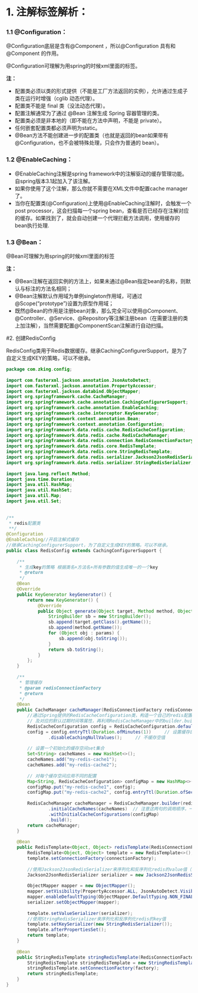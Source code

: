 # 1. 注解标签解析：

### 1.1 @Configuration：

@Configuration底层是含有@Component ，所以@Configuration 具有和 @Component 的作用。

@Configuration可理解为用spring的时候xml里面的标签。

**注：**

- 配置类必须以类的形式提供（不能是工厂方法返回的实例），允许通过生成子类在运行时增强（cglib 动态代理）。
- 配置类不能是 final 类（没法动态代理）。
- 配置注解通常为了通过 @Bean 注解生成 Spring 容器管理的类。
- 配置类必须是非本地的（即不能在方法中声明，不能是 private）。
- 任何嵌套配置类都必须声明为static。
- @Bean方法不能创建进一步的配置类（也就是返回的bean如果带有@Configuration，也不会被特殊处理，只会作为普通的 bean）。

### 1.2 @EnableCaching：

- @EnableCaching注解是spring framework中的注解驱动的缓存管理功能。自spring版本3.1起加入了该注解。
- 如果你使用了这个注解，那么你就不需要在XML文件中配置cache manager了。
- 当你在配置类(@Configuration)上使用@EnableCaching注解时，会触发一个post processor，这会扫描每一个spring bean，查看是否已经存在注解对应的缓存。如果找到了，就会自动创建一个代理拦截方法调用，使用缓存的bean执行处理.

### 1.3 @Bean：

@Bean可理解为用spring的时候xml里面的标签

**注：**

- @Bean注解在返回实例的方法上，如果未通过@Bean指定bean的名称，则默认与标注的方法名相同；
- @Bean注解默认作用域为单例singleton作用域，可通过@Scope(“prototype”)设置为原型作用域；
- 既然@Bean的作用是注册bean对象，那么完全可以使用@Component、@Controller、@Service、@Repository等注解注册bean（在需要注册的类上加注解），当然需要配置@ComponentScan注解进行自动扫描。

#2. 创建RedisConfig

RedisConfig类用于Redis数据缓存。继承CachingConfigurerSupport，是为了自定义生成KEY的策略，可以不继承。


```java
package com.zking.config;
 
import com.fasterxml.jackson.annotation.JsonAutoDetect;
import com.fasterxml.jackson.annotation.PropertyAccessor;
import com.fasterxml.jackson.databind.ObjectMapper;
import org.springframework.cache.CacheManager;
import org.springframework.cache.annotation.CachingConfigurerSupport;
import org.springframework.cache.annotation.EnableCaching;
import org.springframework.cache.interceptor.KeyGenerator;
import org.springframework.context.annotation.Bean;
import org.springframework.context.annotation.Configuration;
import org.springframework.data.redis.cache.RedisCacheConfiguration;
import org.springframework.data.redis.cache.RedisCacheManager;
import org.springframework.data.redis.connection.RedisConnectionFactory;
import org.springframework.data.redis.core.RedisTemplate;
import org.springframework.data.redis.core.StringRedisTemplate;
import org.springframework.data.redis.serializer.Jackson2JsonRedisSerializer;
import org.springframework.data.redis.serializer.StringRedisSerializer;
 
import java.lang.reflect.Method;
import java.time.Duration;
import java.util.HashMap;
import java.util.HashSet;
import java.util.Map;
import java.util.Set;
 
 
/**
 * redis配置类
 **/
@Configuration
@EnableCaching//开启注解式缓存
//继承CachingConfigurerSupport，为了自定义生成KEY的策略。可以不继承。
public class RedisConfig extends CachingConfigurerSupport {
 
    /**
     * 生成key的策略 根据类名+方法名+所有参数的值生成唯一的一个key
     * @return
     */
    @Bean
    @Override
    public KeyGenerator keyGenerator() {
        return new KeyGenerator() {
            @Override
            public Object generate(Object target, Method method, Object... params) {
                StringBuilder sb = new StringBuilder();
                sb.append(target.getClass().getName());
                sb.append(method.getName());
                for (Object obj : params) {
                    sb.append(obj.toString());
                }
                return sb.toString();
            }
        };
    }
 
    /**
     * 管理缓存
     * @param redisConnectionFactory
     * @return
     */
    @Bean
    public CacheManager cacheManager(RedisConnectionFactory redisConnectionFactory) {
        //通过Spring提供的RedisCacheConfiguration类，构造一个自己的redis配置类，从该配置类中可以设置一些初始化的缓存命名空间
        // 及对应的默认过期时间等属性，再利用RedisCacheManager中的builder.build()的方式生成cacheManager：
        RedisCacheConfiguration config = RedisCacheConfiguration.defaultCacheConfig();  // 生成一个默认配置，通过config对象即可对缓存进行自定义配置
        config = config.entryTtl(Duration.ofMinutes(1))     // 设置缓存的默认过期时间，也是使用Duration设置
                .disableCachingNullValues();     // 不缓存空值
 
        // 设置一个初始化的缓存空间set集合
        Set<String> cacheNames = new HashSet<>();
        cacheNames.add("my-redis-cache1");
        cacheNames.add("my-redis-cache2");
 
        // 对每个缓存空间应用不同的配置
        Map<String, RedisCacheConfiguration> configMap = new HashMap<>();
        configMap.put("my-redis-cache1", config);
        configMap.put("my-redis-cache2", config.entryTtl(Duration.ofSeconds(1200)));
 
        RedisCacheManager cacheManager = RedisCacheManager.builder(redisConnectionFactory)     // 使用自定义的缓存配置初始化一个cacheManager
                .initialCacheNames(cacheNames)  // 注意这两句的调用顺序，一定要先调用该方法设置初始化的缓存名，再初始化相关的配置
                .withInitialCacheConfigurations(configMap)
                .build();
        return cacheManager;
    }
 
    @Bean
    public RedisTemplate<Object, Object> redisTemplate(RedisConnectionFactory connectionFactory) {
        RedisTemplate<Object, Object> template = new RedisTemplate<>();
        template.setConnectionFactory(connectionFactory);
 
        //使用Jackson2JsonRedisSerializer来序列化和反序列化redis的value值（默认使用JDK的序列化方式）
        Jackson2JsonRedisSerializer serializer = new Jackson2JsonRedisSerializer(Object.class);
 
        ObjectMapper mapper = new ObjectMapper();
        mapper.setVisibility(PropertyAccessor.ALL, JsonAutoDetect.Visibility.ANY);
        mapper.enableDefaultTyping(ObjectMapper.DefaultTyping.NON_FINAL);
        serializer.setObjectMapper(mapper);
 
        template.setValueSerializer(serializer);
        //使用StringRedisSerializer来序列化和反序列化redis的key值
        template.setKeySerializer(new StringRedisSerializer());
        template.afterPropertiesSet();
        return template;
    }
 
    @Bean
    public StringRedisTemplate stringRedisTemplate(RedisConnectionFactory factory) {
        StringRedisTemplate stringRedisTemplate = new StringRedisTemplate();
        stringRedisTemplate.setConnectionFactory(factory);
        return stringRedisTemplate;
    }
}

```